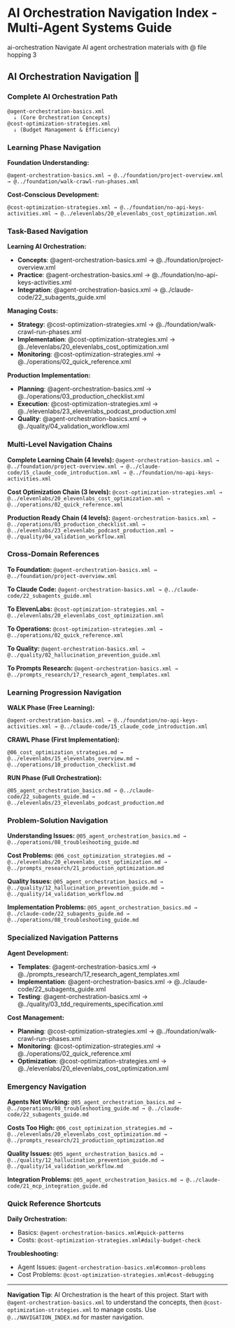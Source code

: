 # AI Orchestration Navigation Index - Multi-Agent Systems Guide

<document type="domain-navigation" version="3.0.0" claude-code-optimized="true">
  <metadata>
    <domain>ai-orchestration</domain>
    <purpose>Navigate AI agent orchestration materials with @ file hopping</purpose>
    <navigation-levels>3</navigation-levels>
  </metadata>
</document>

## AI Orchestration Navigation 🤖

### **Complete AI Orchestration Path**
```
@agent-orchestration-basics.xml
  ↓ (Core Orchestration Concepts)
@cost-optimization-strategies.xml
  ↓ (Budget Management & Efficiency)
```

### **Learning Phase Navigation**

**Foundation Understanding:**
```
@agent-orchestration-basics.xml → @../foundation/project-overview.xml → @../foundation/walk-crawl-run-phases.xml
```

**Cost-Conscious Development:**
```
@cost-optimization-strategies.xml → @../foundation/no-api-keys-activities.xml → @../elevenlabs/20_elevenlabs_cost_optimization.xml
```

### **Task-Based Navigation**

**Learning AI Orchestration:**
- **Concepts**: @agent-orchestration-basics.xml → @../foundation/project-overview.xml
- **Practice**: @agent-orchestration-basics.xml → @../foundation/no-api-keys-activities.xml
- **Integration**: @agent-orchestration-basics.xml → @../claude-code/22_subagents_guide.xml

**Managing Costs:**
- **Strategy**: @cost-optimization-strategies.xml → @../foundation/walk-crawl-run-phases.xml
- **Implementation**: @cost-optimization-strategies.xml → @../elevenlabs/20_elevenlabs_cost_optimization.xml
- **Monitoring**: @cost-optimization-strategies.xml → @../operations/02_quick_reference.xml

**Production Implementation:**
- **Planning**: @agent-orchestration-basics.xml → @../operations/03_production_checklist.xml
- **Execution**: @cost-optimization-strategies.xml → @../elevenlabs/23_elevenlabs_podcast_production.xml
- **Quality**: @agent-orchestration-basics.xml → @../quality/04_validation_workflow.xml

### **Multi-Level Navigation Chains**

**Complete Learning Chain (4 levels):**
`@agent-orchestration-basics.xml → @../foundation/project-overview.xml → @../claude-code/15_claude_code_introduction.xml → @../foundation/no-api-keys-activities.xml`

**Cost Optimization Chain (3 levels):**
`@cost-optimization-strategies.xml → @../elevenlabs/20_elevenlabs_cost_optimization.xml → @../operations/02_quick_reference.xml`

**Production Ready Chain (4 levels):**
`@agent-orchestration-basics.xml → @../operations/03_production_checklist.xml → @../elevenlabs/23_elevenlabs_podcast_production.xml → @../quality/04_validation_workflow.xml`

### **Cross-Domain References**

**To Foundation:**
`@agent-orchestration-basics.xml → @../foundation/project-overview.xml`

**To Claude Code:**
`@agent-orchestration-basics.xml → @../claude-code/22_subagents_guide.xml`

**To ElevenLabs:**
`@cost-optimization-strategies.xml → @../elevenlabs/20_elevenlabs_cost_optimization.xml`

**To Operations:**
`@cost-optimization-strategies.xml → @../operations/02_quick_reference.xml`

**To Quality:**
`@agent-orchestration-basics.xml → @../quality/02_hallucination_prevention_guide.xml`

**To Prompts Research:**
`@agent-orchestration-basics.xml → @../prompts_research/17_research_agent_templates.xml`

### **Learning Progression Navigation**

**WALK Phase (Free Learning):**
```
@agent-orchestration-basics.xml → @../foundation/no-api-keys-activities.xml → @../claude-code/15_claude_code_introduction.xml
```

**CRAWL Phase (First Implementation):**
```
@06_cost_optimization_strategies.md → @../elevenlabs/15_elevenlabs_overview.md → @../operations/10_production_checklist.md
```

**RUN Phase (Full Orchestration):**
```
@05_agent_orchestration_basics.md → @../claude-code/22_subagents_guide.md → @../elevenlabs/23_elevenlabs_podcast_production.md
```

### **Problem-Solution Navigation**

**Understanding Issues:**
`@05_agent_orchestration_basics.md → @../operations/08_troubleshooting_guide.md`

**Cost Problems:**
`@06_cost_optimization_strategies.md → @../elevenlabs/20_elevenlabs_cost_optimization.md → @../prompts_research/21_production_optimization.md`

**Quality Issues:**
`@05_agent_orchestration_basics.md → @../quality/12_hallucination_prevention_guide.md → @../quality/14_validation_workflow.md`

**Implementation Problems:**
`@05_agent_orchestration_basics.md → @../claude-code/22_subagents_guide.md → @../operations/08_troubleshooting_guide.md`

### **Specialized Navigation Patterns**

**Agent Development:**
- **Templates**: @agent-orchestration-basics.xml → @../prompts_research/17_research_agent_templates.xml
- **Implementation**: @agent-orchestration-basics.xml → @../claude-code/22_subagents_guide.xml
- **Testing**: @agent-orchestration-basics.xml → @../quality/03_tdd_requirements_specification.xml

**Cost Management:**
- **Planning**: @cost-optimization-strategies.xml → @../foundation/walk-crawl-run-phases.xml
- **Monitoring**: @cost-optimization-strategies.xml → @../operations/02_quick_reference.xml
- **Optimization**: @cost-optimization-strategies.xml → @../elevenlabs/20_elevenlabs_cost_optimization.xml

### **Emergency Navigation**

**Agents Not Working:**
`@05_agent_orchestration_basics.md → @../operations/08_troubleshooting_guide.md → @../claude-code/22_subagents_guide.md`

**Costs Too High:**
`@06_cost_optimization_strategies.md → @../elevenlabs/20_elevenlabs_cost_optimization.md → @../prompts_research/21_production_optimization.md`

**Quality Issues:**
`@05_agent_orchestration_basics.md → @../quality/12_hallucination_prevention_guide.md → @../quality/14_validation_workflow.md`

**Integration Problems:**
`@05_agent_orchestration_basics.md → @../claude-code/21_mcp_integration_guide.md`

### **Quick Reference Shortcuts**

**Daily Orchestration:**
- Basics: `@agent-orchestration-basics.xml#quick-patterns`
- Costs: `@cost-optimization-strategies.xml#daily-budget-check`

**Troubleshooting:**
- Agent Issues: `@agent-orchestration-basics.xml#common-problems`
- Cost Problems: `@cost-optimization-strategies.xml#cost-debugging`

---

**Navigation Tip**: AI Orchestration is the heart of this project. Start with `@agent-orchestration-basics.xml` to understand the concepts, then `@cost-optimization-strategies.xml` to manage costs. Use `@../NAVIGATION_INDEX.md` for master navigation.
